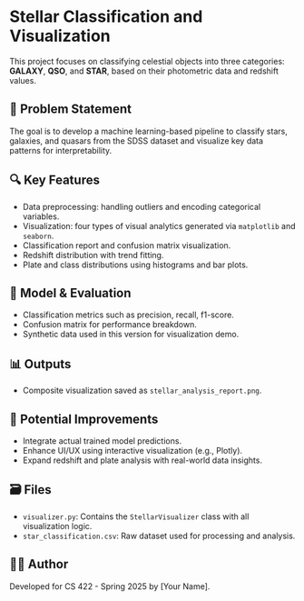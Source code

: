 # Stellar Classification and Visualization

This project focuses on classifying celestial objects into three categories: **GALAXY**, **QSO**, and **STAR**, based on their photometric data and redshift values.

## 🌌 Problem Statement
The goal is to develop a machine learning-based pipeline to classify stars, galaxies, and quasars from the SDSS dataset and visualize key data patterns for interpretability.

## 🔍 Key Features
- Data preprocessing: handling outliers and encoding categorical variables.
- Visualization: four types of visual analytics generated via `matplotlib` and `seaborn`.
- Classification report and confusion matrix visualization.
- Redshift distribution with trend fitting.
- Plate and class distributions using histograms and bar plots.

## 🧠 Model & Evaluation
- Classification metrics such as precision, recall, f1-score.
- Confusion matrix for performance breakdown.
- Synthetic data used in this version for visualization demo.

## 📊 Outputs
- Composite visualization saved as `stellar_analysis_report.png`.

## 🚀 Potential Improvements
- Integrate actual trained model predictions.
- Enhance UI/UX using interactive visualization (e.g., Plotly).
- Expand redshift and plate analysis with real-world data insights.

## 🗃️ Files
- `visualizer.py`: Contains the `StellarVisualizer` class with all visualization logic.
- `star_classification.csv`: Raw dataset used for processing and analysis.

## 🧑‍💻 Author
Developed for CS 422 - Spring 2025 by [Your Name].


